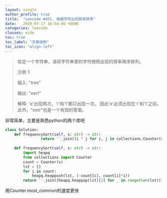 ```yaml
---
layout: single
author_profile: true
title:  "Leecode #451. 根据字符出现频率排序"
date:   2020-07-17 16:54:40 +0800
categories: leecode
classes: wide
toc: true
toc_label: "文章结构"
toc_icon: "align-left"
---
```


> 给定一个字符串，请将字符串里的字符按照出现的频率降序排列。
>
> 示例 1:
>
> 输入:
> "tree"
>
> 输出:
> "eert"
>
> 解释:
> 'e'出现两次，'r'和't'都只出现一次。
> 因此'e'必须出现在'r'和't'之前。此外，"eetr"也是一个有效的答案。



非常简单，主要是熟悉python的两个库吧

```python
class Solution:
    def frequencySort(self, s: str) -> str:
                return ''.join([i * j for i, j in collections.Counter(s).most_common()])
                
    def frequencySort(self, s: str) -> str:
        import heapq
        from collections import Counter
        count = Counter(s)
        lst = []
        for i in count:
            heapq.heappush(lst, (-count[i], count[i]*i))
        return ''.join([heapq.heappop(lst)[1] for _ in range(len(lst))])

```

用Counter.most_common的速度更快